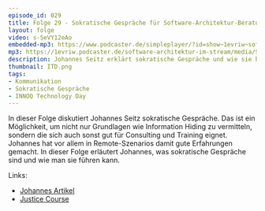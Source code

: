 ```yaml
---
episode_id: 029
title: Folge 29 - Sokratische Gespräche für Software-Architektur-Beratung und -Training mit Johannes Seitz - Live vom INNOQ Technology Day
layout: folge
video: s-SeVY12eAo
embedded-mp3: https://www.podcaster.de/simpleplayer/?id=show~1evriw~software-architektur-im-stream~pod-5fce8113c2cab924296371&v=1607369505
mp3: https://1evriw.podcaster.de/software-architektur-im-stream/media/SokratischeGesprache.mp3
description: Johannes Seitz erklärt sokratische Gespräche und wie sie bei Software-Architektur-Beratung und -Training helfen können.
thumbnail: ITD.png
tags:
- Kommunikation
- Sokratische Gespräche
- INNOQ Technology Day
---
```


In dieser Folge diskutiert Johannes Seitz sokratische Gespräche. Das
ist ein Möglichkeit, um nicht nur Grundlagen wie Information Hiding zu
vermitteln, sondern die sich auch sonst gut für Consulting und
Training eignet. Johannes hat vor allem in Remote-Szenarios damit gute
Erfahrungen gemacht. In dieser Folge erläutert Johannes, was
sokratische Gespräche sind und wie man sie führen kann.

Links:
* [Johannes Artikel](https://www.innoq.com/de/articles/2020/02/architekturentscheidungen-im-agilen-team/)
* [Justice Course](https://justiceharvard.org/justicecourse/)

